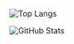 
<a rel="me" href="https://twit.social/@drmitch"></a>

![Top Langs](https://github-readme-stats.vercel.app/api/top-langs/?username=mwstamant&theme=dark)

![GitHub Stats](https://github-readme-stats.vercel.app/api?username=mwstamant&hide=issues&show_icons=true&theme=dark)
<!--
**mwstamant/mwstamant** is a ✨ _special_ ✨ repository because its `README.md` (this file) appears on your GitHub profile.

Here are some ideas to get you started:

- 🔭 I’m currently working on ...
- 🌱 I’m currently learning ...
- 👯 I’m looking to collaborate on ...
- 🤔 I’m looking for help with ...
- 💬 Ask me about ...
- 📫 How to reach me: ...
- 😄 Pronouns: ...
- ⚡ Fun fact: ...
-->
